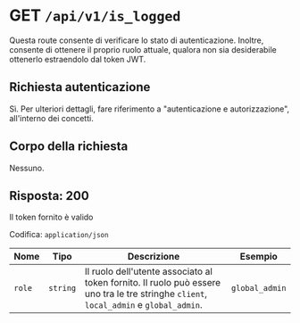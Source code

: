 # GET `/api/v1/is_logged`

Questa route consente di verificare lo stato di autenticazione. Inoltre, consente di ottenere il proprio ruolo attuale, qualora non sia desiderabile ottenerlo estraendolo dal token JWT.

## Richiesta autenticazione

Sì. Per ulteriori dettagli, fare riferimento a "autenticazione e autorizzazione", all'interno dei concetti.
<!-- TODO: passare ad usare la citazione @procedura_autenticazione -->

## Corpo della richiesta

Nessuno.

## Risposta: 200

Il token fornito è valido

Codifica: `application/json`

<!--raw-typst
#figure(
   table(
        columns: (1fr, 1fr, 3fr, 2fr),
        inset: 5pt,
        align: horizon,
        table.header(
            [#text(fill:white)[Nome]],
            [#text(fill:white)[Tipo]],
            [#text(fill:white)[Descrizione]],
            [#text(fill:white)[Esempio]],
        ),
        [`role`], [`string`], [Il ruolo dell'utente associato al token fornito. Il ruolo può essere uno tra le tre stringhe `client`, `local_admin` e `global_admin`.], [`global_admin`],
   ),
   caption: [Risposta di GET `/is_logged`],
)
-->

<!--typst-begin-exclude-->
| Nome | Tipo | Descrizione | Esempio |
|------------ |---------- |-------------------------------------------- |----------- |
| `role` | `string` | Il ruolo dell'utente associato al token fornito. Il ruolo può essere uno tra le tre stringhe `client`, `local_admin` e `global_admin`. | `global_admin` |
<!--typst-end-exclude-->
